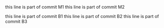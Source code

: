 this line is part of commit M1
this line is part of commit M2

this line is part of commit B1
this line is part of commit B2
this line is part of commit B3
